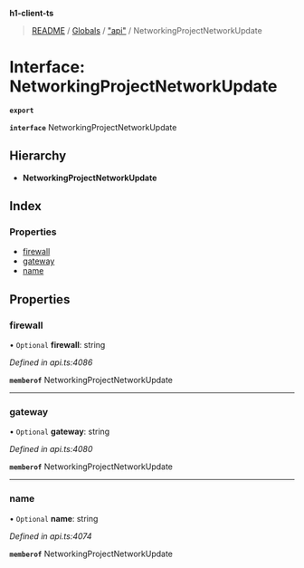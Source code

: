 **h1-client-ts**

> [README](../README.md) / [Globals](../globals.md) / ["api"](../modules/_api_.md) / NetworkingProjectNetworkUpdate

# Interface: NetworkingProjectNetworkUpdate

**`export`** 

**`interface`** NetworkingProjectNetworkUpdate

## Hierarchy

* **NetworkingProjectNetworkUpdate**

## Index

### Properties

* [firewall](_api_.networkingprojectnetworkupdate.md#firewall)
* [gateway](_api_.networkingprojectnetworkupdate.md#gateway)
* [name](_api_.networkingprojectnetworkupdate.md#name)

## Properties

### firewall

• `Optional` **firewall**: string

*Defined in api.ts:4086*

**`memberof`** NetworkingProjectNetworkUpdate

___

### gateway

• `Optional` **gateway**: string

*Defined in api.ts:4080*

**`memberof`** NetworkingProjectNetworkUpdate

___

### name

• `Optional` **name**: string

*Defined in api.ts:4074*

**`memberof`** NetworkingProjectNetworkUpdate
